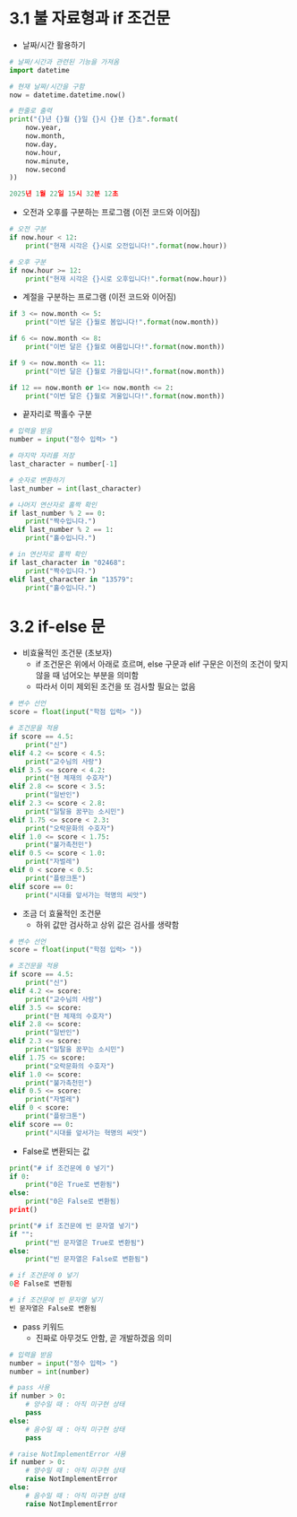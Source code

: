 # 3.1 불 자료형과 if 조건문

- 날짜/시간 활용하기
```python
# 날짜/시간과 관련된 기능을 가져옴
import datetime

# 현재 날짜/시간을 구함
now = datetime.datetime.now()

# 한줄로 출력
print("{}년 {}월 {}일 {}시 {}분 {}초".format(
	now.year,
	now.month,
	now.day,
	now.hour,
	now.minute,
	now.second
))

2025년 1월 22일 15시 32분 12초
```

- 오전과 오후를 구분하는 프로그램 (이전 코드와 이어짐)
```python
# 오전 구분
if now.hour < 12:
	print("현재 시각은 {}시로 오전입니다!".format(now.hour))

# 오후 구분
if now.hour >= 12:
	print("현재 시각은 {}시로 오후입니다!".format(now.hour))
```

- 계절을 구분하는 프로그램 (이전 코드와 이어짐)
```python
if 3 <= now.month <= 5:
	print("이번 달은 {}월로 봄입니다!".format(now.month))

if 6 <= now.month <= 8:
	print("이번 달은 {}월로 여름입니다!".format(now.month))

if 9 <= now.month <= 11:
	print("이번 달은 {}월로 가을입니다!".format(now.month))

if 12 == now.month or 1<= now.month <= 2:
	print("이번 달은 {}월로 겨울입니다!".format(now.month))
```

- 끝자리로 짝홀수 구분
```python
# 입력을 받음
number = input("정수 입력> ")

# 마지막 자리를 저장
last_character = number[-1]

# 숫자로 변환하기
last_number = int(last_character)

# 나머지 연산자로 홀짝 확인
if last_number % 2 == 0:
	print("짝수입니다.")
elif last_number % 2 == 1:
	print("홀수입니다.")

# in 연산자로 홀짝 확인
if last_character in "02468":
	print("짝수입니다.")
elif last_character in "13579":
	print("홀수입니다.")
```

# 3.2 if-else 문

- 비효율적인 조건문 (초보자)
	- if 조건문은 위에서 아래로 흐르며, else 구문과 elif 구문은 이전의 조건이 맞지 않을 때 넘어오는 부분을 의미함
	- 따라서 이미 제외된 조건을 또 검사할 필요는 없음
```python
# 변수 선언
score = float(input("학점 입력> "))

# 조건문을 적용
if score == 4.5:
	print("신")
elif 4.2 <= score < 4.5:
	print("교수님의 사랑")
elif 3.5 <= score < 4.2:
	print("현 체재의 수호자")
elif 2.8 <= score < 3.5:
	print("일반인")
elif 2.3 <= score < 2.8:
	print("일탈을 꿈꾸는 소시민")
elif 1.75 <= score < 2.3:
	print("오락문화의 수호자")
elif 1.0 <= score < 1.75:
	print("불가촉천민")
elif 0.5 <= score < 1.0:
	print("자벌레")
elif 0 < score < 0.5:
	print("플랑크톤")
elif score == 0:
	print("시대를 앞서가는 혁명의 씨앗")
```

- 조금 더 효율적인 조건문
	- 하위 값만 검사하고 상위 값은 검사를 생략함
```python
# 변수 선언
score = float(input("학점 입력> "))

# 조건문을 적용
if score == 4.5:
	print("신")
elif 4.2 <= score:
	print("교수님의 사랑")
elif 3.5 <= score:
	print("현 체재의 수호자")
elif 2.8 <= score:
	print("일반인")
elif 2.3 <= score:
	print("일탈을 꿈꾸는 소시민")
elif 1.75 <= score:
	print("오락문화의 수호자")
elif 1.0 <= score:
	print("불가촉천민")
elif 0.5 <= score:
	print("자벌레")
elif 0 < score:
	print("플랑크톤")
elif score == 0:
	print("시대를 앞서가는 혁명의 씨앗")
```

- False로 변환되는 값
```python
print("# if 조건문에 0 넣기")
if 0:
	print("0은 True로 변환됨")
else:
	print("0은 False로 변환됨)
print()

print("# if 조건문에 빈 문자열 넣기")
if "":
	print("빈 문자열은 True로 변환됨")
else:
	print("빈 문자열은 False로 변환됨")

# if 조건문에 0 넣기
0은 False로 변환됨

# if 조건문에 빈 문자열 넣기
빈 문자열은 False로 변환됨
```

- pass 키워드
	- 진짜로 아무것도 안함, 곧 개발하겠음 의미
```python
# 입력을 받음
number = input("정수 입력> ")
number = int(number)

# pass 사용
if number > 0:
	# 양수일 때 : 아직 미구현 상태
	pass
else:
	# 음수일 때 : 아직 미구현 상태
	pass

# raise NotImplementError 사용
if number > 0:
	# 양수일 때 : 아직 미구현 상태
	raise NotImplementError
else:
	# 음수일 때 : 아직 미구현 상태
	raise NotImplementError
```
